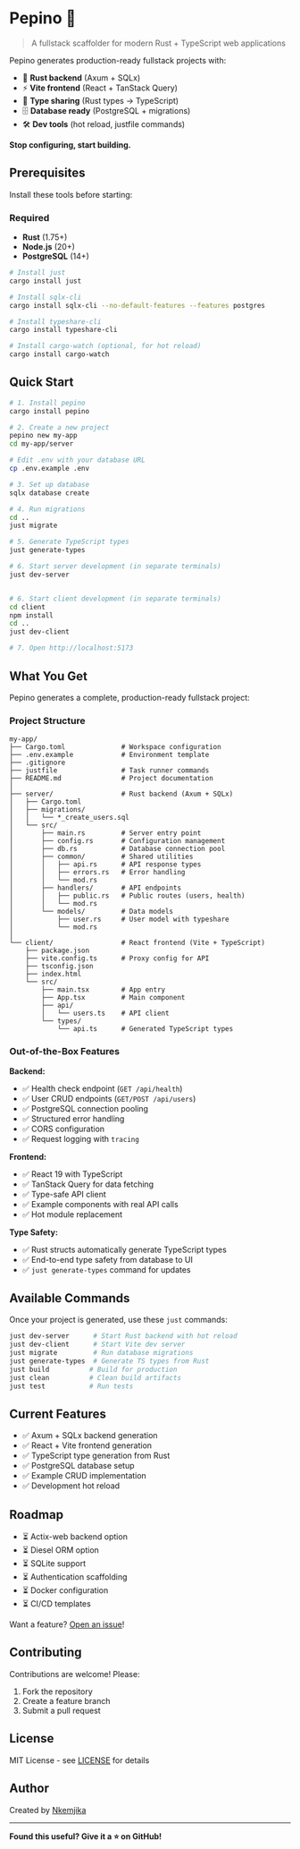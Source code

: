 
# Pepino 🥒

> A fullstack scaffolder for modern Rust + TypeScript web applications

Pepino generates production-ready fullstack projects with:
- 🦀 **Rust backend** (Axum + SQLx)
- ⚡ **Vite frontend** (React + TanStack Query)
- 🔄 **Type sharing** (Rust types → TypeScript)
- 🗄️ **Database ready** (PostgreSQL + migrations)
- 🛠️ **Dev tools** (hot reload, justfile commands)

**Stop configuring, start building.**

## Prerequisites
Install these tools before starting:

### Required
- **Rust** (1.75+)  
- **Node.js** (20+) 
- **PostgreSQL** (14+) 

```bash
# Install just
cargo install just

# Install sqlx-cli
cargo install sqlx-cli --no-default-features --features postgres

# Install typeshare-cli
cargo install typeshare-cli

# Install cargo-watch (optional, for hot reload)
cargo install cargo-watch
```

## Quick Start

```bash
# 1. Install pepino
cargo install pepino

# 2. Create a new project
pepino new my-app
cd my-app/server

# Edit .env with your database URL
cp .env.example .env

# 3. Set up database
sqlx database create

# 4. Run migrations
cd ..
just migrate

# 5. Generate TypeScript types
just generate-types

# 6. Start server development (in separate terminals)
just dev-server


# 6. Start client development (in separate terminals)
cd client
npm install 
cd .. 
just dev-client

# 7. Open http://localhost:5173
```

## What You Get
Pepino generates a complete, production-ready fullstack project:

### Project Structure
```
my-app/
├── Cargo.toml              # Workspace configuration
├── .env.example            # Environment template
├── .gitignore             
├── justfile                # Task runner commands
├── README.md               # Project documentation
│
├── server/                 # Rust backend (Axum + SQLx)
│   ├── Cargo.toml
│   ├── migrations/
│   │   └── *_create_users.sql
│   └── src/
│       ├── main.rs         # Server entry point
│       ├── config.rs       # Configuration management
│       ├── db.rs           # Database connection pool
│       ├── common/         # Shared utilities
│       │   ├── api.rs      # API response types
│       │   ├── errors.rs   # Error handling
│       │   └── mod.rs
│       ├── handlers/       # API endpoints
│       │   ├── public.rs   # Public routes (users, health)
│       │   └── mod.rs
│       └── models/         # Data models
│           ├── user.rs     # User model with typeshare
│           └── mod.rs
│
└── client/                 # React frontend (Vite + TypeScript)
    ├── package.json
    ├── vite.config.ts      # Proxy config for API
    ├── tsconfig.json
    ├── index.html
    └── src/
        ├── main.tsx        # App entry
        ├── App.tsx         # Main component
        ├── api/
        │   └── users.ts    # API client
        └── types/
            └── api.ts      # Generated TypeScript types
```

### Out-of-the-Box Features

**Backend:**
- ✅ Health check endpoint (`GET /api/health`)
- ✅ User CRUD endpoints (`GET/POST /api/users`)
- ✅ PostgreSQL connection pooling
- ✅ Structured error handling
- ✅ CORS configuration
- ✅ Request logging with `tracing`

**Frontend:**
- ✅ React 19 with TypeScript
- ✅ TanStack Query for data fetching
- ✅ Type-safe API client
- ✅ Example components with real API calls
- ✅ Hot module replacement

**Type Safety:**
- ✅ Rust structs automatically generate TypeScript types
- ✅ End-to-end type safety from database to UI
- ✅ `just generate-types` command for updates

## Available Commands

Once your project is generated, use these `just` commands:

```bash
just dev-server      # Start Rust backend with hot reload
just dev-client      # Start Vite dev server
just migrate         # Run database migrations
just generate-types  # Generate TS types from Rust
just build          # Build for production
just clean          # Clean build artifacts
just test           # Run tests
```

## Current Features

- ✅ Axum + SQLx backend generation
- ✅ React + Vite frontend generation
- ✅ TypeScript type generation from Rust
- ✅ PostgreSQL database setup
- ✅ Example CRUD implementation
- ✅ Development hot reload

## Roadmap
- ⏳ Actix-web backend option
- ⏳ Diesel ORM option
- ⏳ SQLite support
- ⏳ Authentication scaffolding
- ⏳ Docker configuration
- ⏳ CI/CD templates

Want a feature? [Open an issue](https://github.com/nkemjikanma/pepino/issues)!


## Contributing

Contributions are welcome! Please:
1. Fork the repository
2. Create a feature branch
3. Submit a pull request

## License

MIT License - see [LICENSE](LICENSE) for details

## Author

Created by [Nkemjika](https://github.com/nkemjikanma)

---

**Found this useful? Give it a ⭐ on GitHub!**
